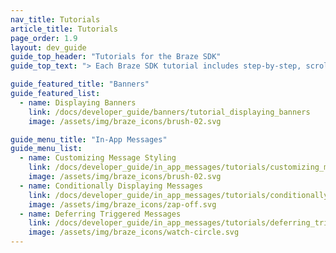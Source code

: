 ```yaml
---
nav_title: Tutorials
article_title: Tutorials
page_order: 1.9
layout: dev_guide
guide_top_header: "Tutorials for the Braze SDK"
guide_top_text: "> Each Braze SDK tutorial includes step-by-step, scrollable code to help you implement new features in your app. Choose a tutorial below to get started!"

guide_featured_title: "Banners"
guide_featured_list:
  - name: Displaying Banners
    link: /docs/developer_guide/banners/tutorial_displaying_banners
    image: /assets/img/braze_icons/brush-02.svg

guide_menu_title: "In-App Messages"
guide_menu_list:
  - name: Customizing Message Styling
    link: /docs/developer_guide/in_app_messages/tutorials/customizing_message_styling
    image: /assets/img/braze_icons/brush-02.svg
  - name: Conditionally Displaying Messages
    link: /docs/developer_guide/in_app_messages/tutorials/conditionally_displaying_messages
    image: /assets/img/braze_icons/zap-off.svg
  - name: Deferring Triggered Messages
    link: /docs/developer_guide/in_app_messages/tutorials/deferring_triggered_messages
    image: /assets/img/braze_icons/watch-circle.svg
---
```


<br>
